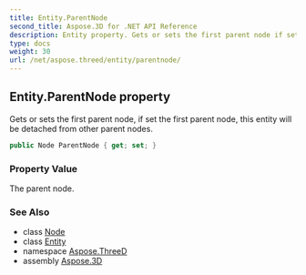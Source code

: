 ```yaml
---
title: Entity.ParentNode
second_title: Aspose.3D for .NET API Reference
description: Entity property. Gets or sets the first parent node if set the first parent node this entity will be detached from other parent nodes
type: docs
weight: 30
url: /net/aspose.threed/entity/parentnode/
---
```

## Entity.ParentNode property

Gets or sets the first parent node, if set the first parent node, this entity will be detached from other parent nodes.

```csharp
public Node ParentNode { get; set; }
```

### Property Value

The parent node.

### See Also

* class [Node](../../node/)
* class [Entity](../)
* namespace [Aspose.ThreeD](../../../aspose.threed/)
* assembly [Aspose.3D](../../../)


